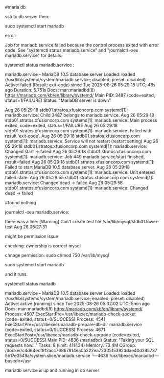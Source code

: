 

#maria db

ssh to db server then:


sudo systemctl start mariadb 

error:

Job for mariadb.service failed because the control process exited with error code.
See "systemctl status mariadb.service" and "journalctl -xeu mariadb.service" for details.

systemctl status mariadb.service :

 mariadb.service - MariaDB 10.5 database server
     Loaded: loaded (/usr/lib/systemd/system/mariadb.service; disabled; preset: disabled)
     Active: failed (Result: exit-code) since Tue 2025-08-26 05:29:18 UTC; 46s ago
   Duration: 5.751s
       Docs: man:mariadbd(8)
             https://mariadb.com/kb/en/library/systemd/
   Main PID: 3487 (code=exited, status=1/FAILURE)
     Status: "MariaDB server is down"

Aug 26 05:29:18 stdb01.stratos.xfusioncorp.com systemd[1]: mariadb.service: Child 3487 belongs to mariadb.service.
Aug 26 05:29:18 stdb01.stratos.xfusioncorp.com systemd[1]: mariadb.service: Main process exited, code=exited, status=1/FAILURE
Aug 26 05:29:18 stdb01.stratos.xfusioncorp.com systemd[1]: mariadb.service: Failed with result 'exit-code'.
Aug 26 05:29:18 stdb01.stratos.xfusioncorp.com systemd[1]: mariadb.service: Service will not restart (restart setting)
Aug 26 05:29:18 stdb01.stratos.xfusioncorp.com systemd[1]: mariadb.service: Changed start -> failed
Aug 26 05:29:18 stdb01.stratos.xfusioncorp.com systemd[1]: mariadb.service: Job 449 mariadb.service/start finished, result=failed
Aug 26 05:29:18 stdb01.stratos.xfusioncorp.com systemd[1]: Failed to start MariaDB 10.5 database server.
Aug 26 05:29:18 stdb01.stratos.xfusioncorp.com systemd[1]: mariadb.service: Unit entered failed state.
Aug 26 05:29:55 stdb01.stratos.xfusioncorp.com systemd[1]: mariadb.service: Changed dead -> failed
Aug 26 05:29:58 stdb01.stratos.xfusioncorp.com systemd[1]: mariadb.service: Changed dead -> failed


#found nothing 


journalctl -xeu mariadb.service:


there was a line: [Warning] Can't create test file /var/lib/mysql/stdb01.lower-test Aug 26 05:27:31

might be permission issue


checking: ownership is correct mysql 

chnage permission: sudo chmod 750 /var/lib/mysql

sudo systemctl start mariadb 

and it runs:

systemctl status mariadb


 mariadb.service - MariaDB 10.5 database server
     Loaded: loaded (/usr/lib/systemd/system/mariadb.service; enabled; preset: disabled)
     Active: active (running) since Tue 2025-08-26 05:32:02 UTC; 5min ago
       Docs: man:mariadbd(8)
             https://mariadb.com/kb/en/library/systemd/
    Process: 4507 ExecStartPre=/usr/libexec/mariadb-check-socket (code=exited, status=0/SUCCESS)
    Process: 4541 ExecStartPre=/usr/libexec/mariadb-prepare-db-dir mariadb.service (code=exited, status=0/SUCCESS)
    Process: 4671 ExecStartPost=/usr/libexec/mariadb-check-upgrade (code=exited, status=0/SUCCESS)
   Main PID: 4636 (mariadbd)
     Status: "Taking your SQL requests now..."
      Tasks: 8 (limit: 411434)
     Memory: 73.4M
     CGroup: /docker/c4d64ecf9f2acc76867814ea0a222ea72305f5392ddae40d3857375b17e3549a/system.slice/mariadb.service
             └─4636 /usr/libexec/mariadbd --basedir=/usr


mariadb service is up and running in db server
